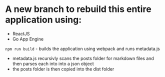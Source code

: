 # A new branch to rebuild this entire application using:

- ReactJS
- Go App Engine

`npm run build` - builds the application using webpack and runs metadata.js

- metadata.js recursivly scans the posts folder for markdown files and then parses each into into a json object
- the posts folder is then copied into the dist folder